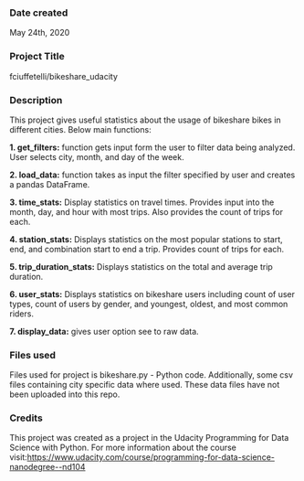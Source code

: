 ### Date created
May 24th, 2020

### Project Title
fciuffetelli/bikeshare_udacity

### Description
This project gives useful statistics about the usage of bikeshare bikes in different cities. Below main functions:

**1. get_filters:** function gets input form the user to filter data being analyzed. User selects city, month, and day of the week.

**2. load_data:** function takes as input the filter specified by user and creates a pandas DataFrame.

**3. time_stats:** Display statistics on travel times. Provides input into the month, day, and hour with most trips. Also provides the count of trips for each.

**4. station_stats:** Displays statistics on the most popular stations to start, end, and combination start to end a trip. Provides count of trips for each.

**5. trip_duration_stats:** Displays statistics on the total and average trip duration.

**6. user_stats:** Displays statistics on bikeshare users including count of user types, count of users by gender, and youngest, oldest, and most common riders.

**7. display_data:** gives user option see to raw data.


### Files used
Files used for project is bikeshare.py - Python code. Additionally, some csv files containing city specific data where used. These data files have not been uploaded into this repo.

### Credits
This project was created as a project in the Udacity Programming for Data Science with Python. For more information about the course visit:https://www.udacity.com/course/programming-for-data-science-nanodegree--nd104
